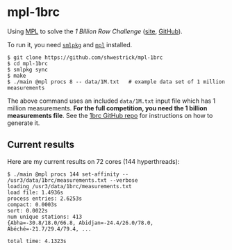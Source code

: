 # mpl-1brc
Using
[MPL](https://github.com/MPLLang/mpl)
to solve the *1 Billion Row Challenge*
([site](https://www.morling.dev/blog/one-billion-row-challenge/),
[GitHub](https://github.com/gunnarmorling/1brc)).

To run it, you need [`smlpkg`](https://github.com/diku-dk/smlpkg) and [`mpl`](https://github.com/MPLLang/mpl) installed.

```
$ git clone https://github.com/shwestrick/mpl-1brc
$ cd mpl-1brc
$ smlpkg sync
$ make
$ ./main @mpl procs 8 -- data/1M.txt   # example data set of 1 million measurements
```

The above command uses an included `data/1M.txt` input file which has 1 million
measurements. **For the full competition, you need the 1 billion measurements
file**. See the
[1brc GitHub repo](https://github.com/gunnarmorling/1brc) for
instructions on how to generate it.


## Current results

Here are my current results on 72 cores (144 hyperthreads):
```
$ ./main @mpl procs 144 set-affinity -- /usr3/data/1brc/measurements.txt --verbose
loading /usr3/data/1brc/measurements.txt
load file: 1.4936s
process entries: 2.6253s
compact: 0.0003s
sort: 0.0022s
num unique stations: 413
{Abha=-30.8/18.0/66.8, Abidjan=-24.4/26.0/78.0, Abéché=-21.7/29.4/79.4, ... 

total time: 4.1323s
```